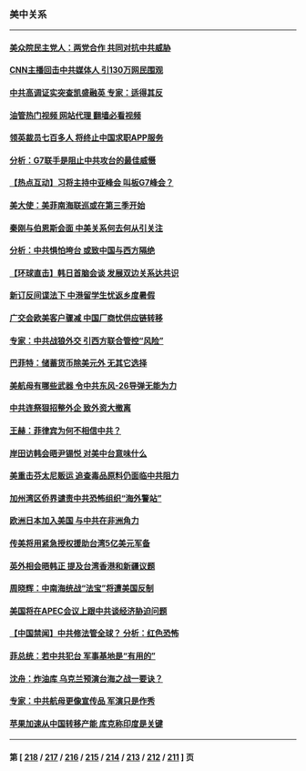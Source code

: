 ### 美中关系
---
#### [美众院民主党人：两党合作 共同对抗中共威胁](../../pages/nf1412576/n13991873.md?05091645) 
#### [CNN主播回击中共媒体人 引130万网民围观](../../pages/nf1412576/n13991849.md?05091645) 
#### [中共高调证实突查凯盛融英 专家：适得其反](../../pages/nf1412576/n13991798.md?05091645) 
#### [油管热门视频 网站代理 翻墙必看视频](http://138.2.39.72:81/youtube.html?epic-marker?05091645)
#### [领英裁员七百多人 将终止中国求职APP服务](../../pages/nf1412576/n13991767.md?05091645) 
#### [分析：G7联手是阻止中共攻台的最佳威慑](../../pages/nf1412576/n13991613.md?05091645) 
#### [【热点互动】习将主持中亚峰会 叫板G7峰会？](../../pages/nf1412576/n13991691.md?05091645) 
#### [美大使：美菲南海联巡或在第三季开始](../../pages/nf1412576/n13991380.md?05091645) 
#### [秦刚与伯恩斯会面 中美关系何去何从引关注](../../pages/nf1412576/n13991473.md?05091645) 
#### [分析：中共惧怕垮台 或致中国与西方隔绝](../../pages/nf1412576/n13991171.md?05091645) 
#### [【环球直击】韩日首脑会谈 发展双边关系达共识](../../pages/nf1412576/n13991150.md?05091645) 
#### [新订反间谍法下 中港留学生忧返乡度暑假](../../pages/nf1412576/n13990962.md?05091645) 
#### [广交会欧美客户骤减 中国厂商忧供应链转移](../../pages/nf1412576/n13990739.md?05091645) 
#### [专家：中共战狼外交 引西方联合管控“风险”](../../pages/nf1412576/n13988216.md?05091645) 
#### [巴菲特：储蓄货币除美元外 无其它选择](../../pages/nf1412576/n13990524.md?05091645) 
#### [美航母有哪些武器 令中共东风-26导弹无能为力](../../pages/nf1412576/n13984834.md?05091645) 
#### [中共连祭狠招整外企 致外资大撤离](../../pages/nf1412576/n13989810.md?05091645) 
#### [王赫：菲律宾为何不相信中共？](../../pages/nf1412576/n13989939.md?05091645) 
#### [岸田访韩会晤尹锡悦 对美中台意味什么](../../pages/nf1412576/n13989914.md?05091645) 
#### [美重击芬太尼贩运 追查毒品原料仍面临中共阻力](../../pages/nf1412576/n13989834.md?05091645) 
#### [加州湾区侨界谴责中共恐怖组织“海外警站”](../../pages/nf1412576/n13989362.md?05091645) 
#### [欧洲日本加入美国 与中共在非洲角力](../../pages/nf1412576/n13989692.md?05091645) 
#### [传美将用紧急授权援助台湾5亿美元军备](../../pages/nf1412576/n13989283.md?05091645) 
#### [英外相会晤韩正 提及台湾香港和新疆议题](../../pages/nf1412576/n13989122.md?05091645) 
#### [周晓辉：中南海统战“法宝”将遭美国反制](../../pages/nf1412576/n13989154.md?05091645) 
#### [美国将在APEC会议上跟中共谈经济胁迫问题](../../pages/nf1412576/n13989136.md?05091645) 
#### [【中国禁闻】中共修法管全球？ 分析：红色恐怖](../../pages/nf1412576/n13988360.md?05091645) 
#### [菲总统：若中共犯台 军事基地是“有用的”](../../pages/nf1412576/n13988599.md?05091645) 
#### [沈舟：炸油库 乌克兰预演台海之战一要诀？](../../pages/nf1412576/n13988506.md?05091645) 
#### [专家：中共航母更像宣传品 军演只是作秀](../../pages/nf1412576/n13988562.md?05091645) 
#### [苹果加速从中国转移产能 库克称印度是关键](../../pages/nf1412576/n13988511.md?05091645) 

---
#### 第 [ [218](./218.md?05091645) / [217](./217.md?05091645) / [216](./216.md?05091645) / [215](./215.md?05091645) / [214](./214.md?05091645) / [213](./213.md?05091645) / [212](./212.md?05091645) / [211](./211.md?05091645) ] 页
